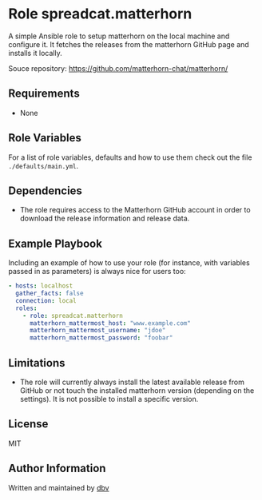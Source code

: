 # Role spreadcat.matterhorn

A simple Ansible role to setup matterhorn on the local machine and configure it.
It fetches the releases from the matterhorn GitHub page and installs it locally.

Souce repository: <https://github.com/matterhorn-chat/matterhorn/>

## Requirements

* None

## Role Variables

For a list of role variables, defaults and how to use them check out the file `./defaults/main.yml`.

## Dependencies

* The role requires access to the Matterhorn GitHub account in order to download the release information and release
  data.

## Example Playbook

Including an example of how to use your role (for instance, with variables
passed in as parameters) is always nice for users too:

```yaml
- hosts: localhost
  gather_facts: false
  connection: local
  roles:
    - role: spreadcat.matterhorn
      matterhorn_mattermost_host: "www.example.com"
      matterhorn_mattermost_username: "jdoe"
      matterhorn_mattermost_password: "foobar"
```

## Limitations

* The role will currently always install the latest available release from GitHub or not touch the installed matterhorn
  version (depending on the settings). It is not possible to install a specific version.

## License

MIT

## Author Information

Written and maintained by [dbv](mailto:spreadcat.github@micronarrativ.org)
